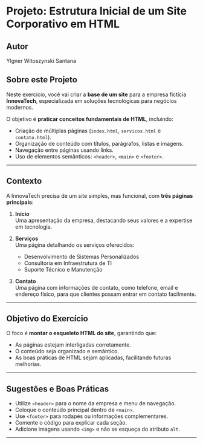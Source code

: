 # Projeto: Estrutura Inicial de um Site Corporativo em HTML

## Autor
Ylgner Witoszynski Santana

## Sobre este Projeto
Neste exercício, você vai criar a **base de um site** para a empresa fictícia **InnovaTech**, especializada em soluções tecnológicas para negócios modernos.  

O objetivo é **praticar conceitos fundamentais de HTML**, incluindo:

- Criação de múltiplas páginas (`index.html`, `servicos.html` e `contato.html`).  
- Organização de conteúdo com títulos, parágrafos, listas e imagens.  
- Navegação entre páginas usando links.  
- Uso de elementos semânticos: `<header>`, `<main>` e `<footer>`.

---

## Contexto
A InnovaTech precisa de um site simples, mas funcional, com **três páginas principais**:

1. **Início**  
   Uma apresentação da empresa, destacando seus valores e a expertise em tecnologia.

2. **Serviços**  
   Uma página detalhando os serviços oferecidos:
   - Desenvolvimento de Sistemas Personalizados  
   - Consultoria em Infraestrutura de TI  
   - Suporte Técnico e Manutenção  

3. **Contato**  
   Uma página com informações de contato, como telefone, email e endereço físico, para que clientes possam entrar em contato facilmente.

---

## Objetivo do Exercício
O foco é **montar o esqueleto HTML do site**, garantindo que:

- As páginas estejam interligadas corretamente.  
- O conteúdo seja organizado e semântico.  
- As boas práticas de HTML sejam aplicadas, facilitando futuras melhorias.

---

## Sugestões e Boas Práticas
- Utilize `<header>` para o nome da empresa e menu de navegação.  
- Coloque o conteúdo principal dentro de `<main>`.  
- Use `<footer>` para rodapés ou informações complementares.  
- Comente o código para explicar cada seção.  
- Adicione imagens usando `<img>` e não se esqueça do atributo `alt`.

---
